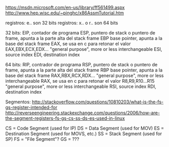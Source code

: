 https://msdn.microsoft.com/en-us/library/ff561499.aspx
http://www.hep.wisc.edu/~pinghc/x86AssmTutorial.htm

registros: e.. son 32 bits
registros: x.. o r.. son 64 bits

32 bits:
EIP, contador de programa
ESP, puntero de stack o puntero de frame, apunta a la parte alta del stack frame
EBP base pointer, apunta a la base del stack frame
EAX, se usa en c para retonar el valor
EAX,EBX,ECX,EDX... "general purpose", more or less interchangeable
ESI, source index
EDI, destination index


64 bits:
RIP, contrador de programa
RSP, puntero de stack o puntero de frame, apunta a la parte alta del stack frame
RBP base pointer, apunta a la base del stack frame
RAX,RBX,RCX,RDX... "general purpose", more or less interchangeable
RAX, se usa en c para retonar el valor
R8,R9,R10...R15 "general purpose", more or less interchangeable
RSI, source index
RDI, destination index


Segmentos:
http://stackoverflow.com/questions/10810203/what-is-the-fs-gs-register-intended-for
http://reverseengineering.stackexchange.com/questions/2006/how-are-the-segment-registers-fs-gs-cs-ss-ds-es-used-in-linux

CS = Code Segment (used for IP)
DS = Data Segment (used for MOV)
ES = Destination Segment (used for MOVS, etc.)
SS = Stack Segment (used for SP)
FS = "File Segment"?
GS = ???
